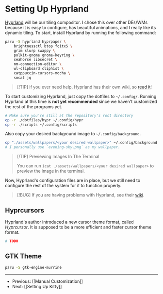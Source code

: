 # Setting Up Hyprland

[Hyprland](https://hyprland.org/) will be our tiling compositor. I chose this over other DEs/WMs because it is easy to configure, has beautiful animations, and I really like its dynamic tiling. To start, install Hyprland by running the following command:

```bash
paru -S hyprland hyprpaper \
	brightnessctl btop fcitx5 \
	grim slurp swappy \
	polkit-gnome gnome-keyring \
	seahorse libsecret \
	nm-connection-editor \
	wl-clipboard cliphist \
	catppuccin-cursors-mocha \
	socat jq
```

> [!TIP] If you ever need help, Hyprland has their own wiki, so [read it](https://wiki.hyprland.org/Getting-Started/Master-Tutorial/)!

To start customizing Hyprland, just copy the dotfiles to `~/.config/`. Running Hyprland at this time is **not yet recommended** since we haven't customized the rest of the programs yet.

```bash
# Make sure you're still at the repository's root directory
cp -r ./dotfiles/hypr ~/.config/hypr
cp -r ./scripts ~/.config/scripts
```

Also copy your desired background image to `~/.config/background`.

```bash
cp "./assets/wallpapers/<your desired wallpaper>" ~/.config/background
# I personally use `evening-sky.png` as my wallpaper.
```

> [!TIP] Previewing Images In The Terminal
>
> You can run `icat ./assets/wallpapers/<your desired wallpaper>` to
> preview the image in the terminal.

Now, Hyprland's configuration files are in place, but we still need to configure
the rest of the system for it to function properly.

> [!BUG] If you are having problems with Hyprland, see their [wiki](https://wiki.hyprland.org/Crashes-and-Bugs/).

## Hyprcursors

Hyprland's author introduced a new cursor theme format, called _Hyprcursor_.
It is supposed to be a more efficient and faster cursor theme format.

```bash
# TODO
```

## GTK Theme

```bash
paru -S gtk-engine-murrine
```

---

- Previous: [[Manual Customization]]
- Next: [[Setting Up Kitty]]
